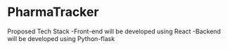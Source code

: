 # PharmaTracker
Proposed Tech Stack
-Front-end will be developed using React
-Backend will be developed using Python-flask
